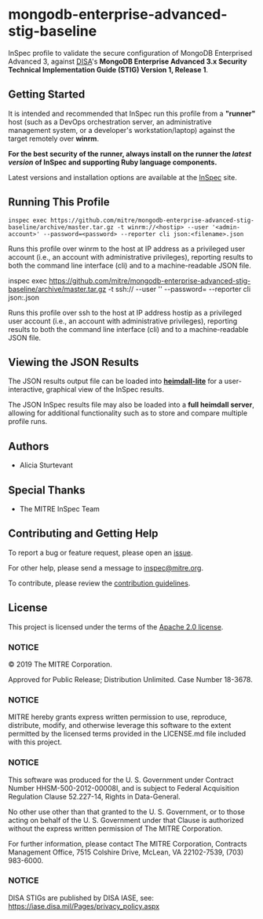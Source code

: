 # mongodb-enterprise-advanced-stig-baseline

InSpec profile to validate the secure configuration of MongoDB Enterprised Advanced 3, against [DISA](https://iase.disa.mil/stigs/)'s **MongoDB Enterprise Advanced 3.x Security Technical Implementation Guide (STIG) Version 1, Release 1**.

## Getting Started  
It is intended and recommended that InSpec run this profile from a __"runner"__ host (such as a DevOps orchestration server, an administrative management system, or a developer's workstation/laptop) against the target remotely over __winrm__.

__For the best security of the runner, always install on the runner the _latest version_ of InSpec and supporting Ruby language components.__ 

Latest versions and installation options are available at the [InSpec](http://inspec.io/) site.

## Running This Profile

    inspec exec https://github.com/mitre/mongodb-enterprise-advanced-stig-baseline/archive/master.tar.gz -t winrm://<hostip> --user '<admin-account>' --password=<password> --reporter cli json:<filename>.json

Runs this profile over winrm to the host at IP address <hostip> as a privileged user account (i.e., an account with administrative privileges), reporting results to both the command line interface (cli) and to a machine-readable JSON file. 
    
inspec exec https://github.com/mitre/mongodb-enterprise-advanced-stig-baseline/archive/master.tar.gz -t ssh://<hostip> --user '<admin-account>' --password=<password> --reporter cli json:<filename>.json
    
Runs this profile over ssh to the host at IP address hostip as a privileged user account (i.e., an account with administrative privileges), reporting results to both the command line interface (cli) and to a machine-readable JSON file.

## Viewing the JSON Results

The JSON results output file can be loaded into __[heimdall-lite](https://mitre.github.io/heimdall-lite/)__ for a user-interactive, graphical view of the InSpec results. 

The JSON InSpec results file may also be loaded into a __full heimdall server__, allowing for additional functionality such as to store and compare multiple profile runs.

## Authors
- Alicia Sturtevant

## Special Thanks

- The MITRE InSpec Team

## Contributing and Getting Help
To report a bug or feature request, please open an [issue](https://github.com/mitre/mongodb-enterprise-advanced-stig-baseline/issues/new).

For other help, please send a message to [inspec@mitre.org](mailto:inspec@mitre.org).

To contribute, please review the [contribution guidelines](https://github.com/mitre/docs-mitre-inspec/blob/master/CONTRIBUTING.md).

## License 

This project is licensed under the terms of the [Apache 2.0 license](https://github.com/mitre/mongodb-enterprise-advanced-stig-baseline/blob/master/LICENSE.md).

### NOTICE

© 2019 The MITRE Corporation.  

Approved for Public Release; Distribution Unlimited. Case Number 18-3678.  

### NOTICE
MITRE hereby grants express written permission to use, reproduce, distribute, modify, and otherwise leverage this software to the extent permitted by the licensed terms provided in the LICENSE.md file included with this project.

### NOTICE  

This software was produced for the U. S. Government under Contract Number HHSM-500-2012-00008I, and is subject to Federal Acquisition Regulation Clause 52.227-14, Rights in Data-General.  

No other use other than that granted to the U. S. Government, or to those acting on behalf of the U. S. Government under that Clause is authorized without the express written permission of The MITRE Corporation. 

For further information, please contact The MITRE Corporation, Contracts Management Office, 7515 Colshire Drive, McLean, VA  22102-7539, (703) 983-6000.  

### NOTICE

DISA STIGs are published by DISA IASE, see: https://iase.disa.mil/Pages/privacy_policy.aspx   

